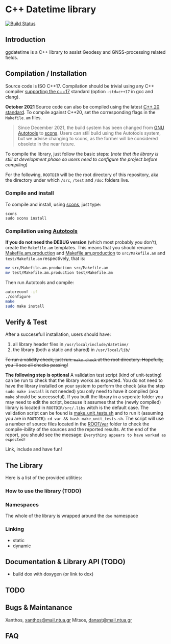# C++ Datetime library

[![Build Status](https://travis-ci.com/xanthospap/ggdatetime.svg?branch=master)](https://travis-ci.com/xanthospap/ggdatetime)

## Introduction

ggdatetime is a C++ library to assist Geodesy and GNSS-processing related
fields.

## Compilation / Installation

Source code is ISO C++17. Compilation should be trivial using any C++ compiler
[supporting the c++17](https://en.wikipedia.org/wiki/C%2B%2B17#Compiler_support) 
standard (option `-std=c++17` in gcc and clang).

**October 2021** Source code can also be compiled using the latest 
[C++ 20 standard](https://en.cppreference.com/w/cpp/20). To compile against
C++20, set the corresponding flags in the `Makefile.am` files.

> Since December 2021, the build system has been changed from [GNU Autotools](https://www.gnu.org/software/automake/manual/html_node/Autotools-Introduction.html)
> to [scons](https://scons.org/). Users can still build using the Autotools system, but
> we advise changing to scons, as the former will be considered obsolete in the near
> future. 

To compile the library, just follow the basic steps: (*note that the library is still at development phase so users need to configure the project before compiling*)

For the following, `ROOTDIR` will be the root directory of this repository,
aka the directory under which `/src`, `/test` and `/doc` folders live.

### Compile and install
To compile and install, using [scons](https://scons.org/), just type:
```
scons
sudo scons install
```

### Compilation using [Autotools](https://www.gnu.org/software/automake/manual/html_node/Autotools-Introduction.html)

**If you do not need the DEBUG version** (which most probably you don't), create the `Makefile.am` templates. This means that you
should rename [Makefile.am.production](src/Makefile.am.production) and [Makefile.am.production](test/Makefile.am.production) to
`src/Makefile.am` and `test/Makefile.am` respectively, that is:

```bash
mv src/Makefile.am.production src/Makefile.am
mv test/Makefile.am.production test/Makefile.am
```

Then run Autotools and compile:

```bash
autoreconf -if
./configure
make
sudo make install
```

## Verify & Test

After a succesefull installation, users should have:

1. all library header files in `/usr/local/include/datetime/`
2. the library (both a static and shared) in `/usr/local/lib/`

~~To run a validity check, just run: `make check` at the root directory. Hopefully, 
you 'll see all checks passing!~~

**__The following step is optional__**
A validation test script (kind of unit-testing) can be run to check that the library 
works as expected. You do not need to have the library installed on your system to 
perform the check (aka the step `sudo make install` is not needed) you only need to 
have it compiled (aka `make` should be successeful). If you built the library in 
a seperate folder you may need to edit the script, because it assumes that the 
(newly compiled) library is located in `ROOTDIR/src/.libs` witch is the default case.
The validation script can be found is [make_unit_tests.sh](https://github.com/xanthospap/ggdatetime/blob/master/var/make_unit_tests.sh) 
and to run it (assuming you are in `ROOTDIR`):
`cd var && bash make_unit_tests.sh`. The script will use a number of source files 
located in the [ROOT/var](https://github.com/xanthospap/ggdatetime/blob/master/var/) folder 
to check the compile-ibility of the sources and the reported results. At the end 
of the report, you should see the meesage: `Everything appears to have worked as expected!`

Link, include and have fun!

## The Library

Here is a list of the provided utilities:

### How to use the library (TODO)

### Namespaces

The whole of the library is wrapped around the `dso` namespace

### Linking

- static
- dynamic

## Documentation & Library API (TODO)

- build dox with doxygen (or link to dox)

## TODO

## Bugs & Maintanance
Xanthos, xanthos@mail.ntua.gr
Mitsos, danast@mail.ntua.gr


## FAQ
